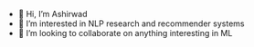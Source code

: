 - 👋 Hi, I’m Ashirwad
- 👀 I’m interested in NLP research and recommender systems
- 💞️ I’m looking to collaborate on anything interesting in ML


<!---
ashirwadLV/ashirwadLV is a ✨ special ✨ repository because its `README.md` (this file) appears on your GitHub profile.
You can click the Preview link to take a look at your changes.
--->
